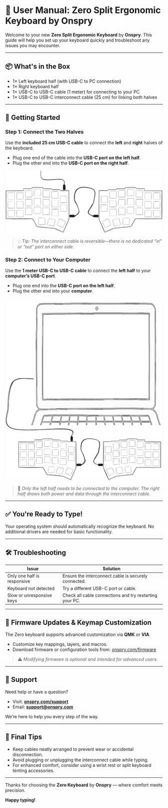 # 📘 User Manual: Zero Split Ergonomic Keyboard by Onspry

Welcome to your new **Zero Split Ergonomic Keyboard** by **Onspry**. This guide will help you set up your keyboard quickly and troubleshoot any issues you may encounter.

---

## 📦 What's in the Box

- 1× Left keyboard half (with USB-C to PC connection)
- 1× Right keyboard half
- 1× USB-C to USB-C cable (1 meter) for connecting to your PC
- 1× USB-C to USB-C interconnect cable (25 cm) for linking both halves

---

## 🔌 Getting Started

### Step 1: Connect the Two Halves

Use the **included 25 cm USB-C cable** to connect the **left** and **right** halves of the keyboard.

- Plug one end of the cable into the **USB-C port on the left half**.
- Plug the other end into the **USB-C port on the right half**.

![Zero Connected Keyboard](zero-connected.svg)

> 💡 _Tip: The interconnect cable is reversible—there is no dedicated “in” or “out” port on either side._

### Step 2: Connect to Your Computer

Use the **1 meter USB-C to USB-C cable** to connect the **left half** to your **computer’s USB-C port**.

- Plug one end into the **USB-C port on the left half**.
- Plug the other end into your **computer**.

![Zero Connected Keyboard](zero-connected-laptop.svg)

> 🔌 _Only the left half needs to be connected to the computer. The right half draws both power and data through the interconnect cable._

---

## ✅ You're Ready to Type!

Your operating system should automatically recognize the keyboard. No additional drivers are needed for basic functionality.

---

## 🛠️ Troubleshooting

| Issue                       | Solution                                                |
| --------------------------- | ------------------------------------------------------- |
| Only one half is responsive | Ensure the interconnect cable is securely connected.    |
| Keyboard not detected       | Try a different USB-C port or cable.                    |
| Slow or unresponsive keys   | Check all cable connections and try restarting your PC. |

---

## 🔧 Firmware Updates & Keymap Customization

The Zero keyboard supports advanced customization via **QMK** or **VIA**.

- Customize key mappings, layers, and macros.
- Download firmware or configuration tools from: [onspry.com/firmware](https://onspry.com/firmware)

> ⚠️ _Modifying firmware is optional and intended for advanced users._

---

## 🧰 Support

Need help or have a question?

- Visit: **[onspry.com/support](https://onspry.com/support)**
- Email: **[support@onspry.com](mailto:support@onspry.com)**

We’re here to help you every step of the way.

---

## 📝 Final Tips

- Keep cables neatly arranged to prevent wear or accidental disconnection.
- Avoid plugging or unplugging the interconnect cable while typing.
- For enhanced comfort, consider using a wrist rest or split keyboard tenting accessories.

---

Thanks for choosing the **Zero Keyboard** by **Onspry** — where comfort meets precision.

**Happy typing!**
